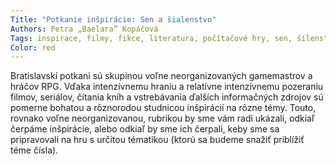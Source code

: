 ```yaml
---
Title: "Potkanie inšpirácie: Sen a šialenstvo"
Authors: Petra „Baelara“ Kopáčová
Tags: inspirace, filmy, fikce, literatura, počítačové hry, sen, šílenství
Color: red
---
```

Bratislavskí potkani sú skupinou voľne neorganizovaných gamemastrov a hráčov RPG. Vďaka intenzívnemu hraniu a relatívne intenzívnemu pozeraniu filmov, seriálov, čítania kníh a vstrebávania ďalších informačných zdrojov sú pomerne bohatou a rôznorodou studnicou inšpirácií na rôzne témy. Touto, rovnako voľne neorganizovanou, rubrikou by sme vám radi ukázali, odkiaľ čerpáme inšpirácie, alebo odkiaľ by sme ich čerpali, keby sme sa pripravovali na hru s určitou tématikou (ktorú sa budeme snažiť priblížiť téme čísla).
